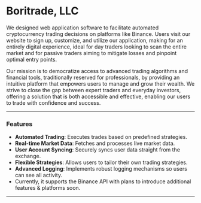 # Boritrade, LLC

We designed web application software to facilitate automated cryptocurrency trading decisions on platforms like Binance. Users visit our website to sign up, customize, and utilize our application, making for an entirely digital experience, ideal for day traders looking to scan the entire market and for passive traders aiming to mitigate losses and pinpoint optimal entry points.

Our mission is to democratize access to advanced trading algorithms and financial tools, traditionally reserved for professionals, by providing an intuitive platform that empowers users to manage and grow their wealth. We strive to close the gap between expert traders and everyday investors, offering a solution that is both accessible and effective, enabling our users to trade with confidence and success.

---
### Features
- **Automated Trading**: Executes trades based on predefined strategies.
- **Real-time Market Data**: Fetches and processes live market data.
- **User Account Syncing**: Securely syncs user data straight from the exchange.
- **Flexible Strategies**: Allows users to tailor their own trading strategies.
- **Advanced Logging**: Implements robust logging mechanisms so users can see all activity.
- Currently, it supports the Binance API with plans to introduce additional features & platforms soon.
---
